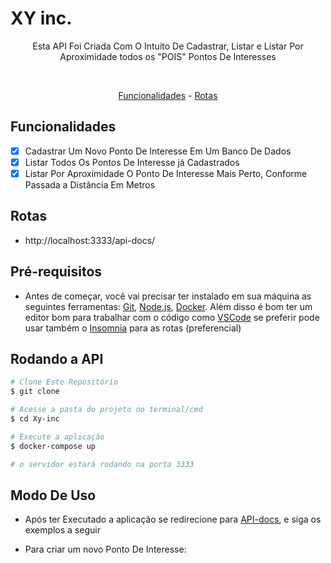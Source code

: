 # XY inc.

<p align="center">Esta API Foi Criada Com O Intuito De Cadastrar, Listar e Listar Por Aproximidade todos os "POIS" Pontos De Interesses</p><br>

<p align="center">
    <a href="#funcionalidades">Funcionalidades</a> - 
    <a href="#rotas">Rotas</a>


</p>

## Funcionalidades
 -  [x] Cadastrar Um Novo Ponto De Interesse Em Um Banco De Dados
 -  [x] Listar Todos Os Pontos De Interesse já Cadastrados
 -  [x] Listar Por Aproximidade O Ponto De Interesse Mais Perto, Conforme Passada a Distância Em Metros

## Rotas

 -  http://localhost:3333/api-docs/

## Pré-requisitos

 -  Antes de começar, você vai precisar ter instalado em sua máquina as seguintes ferramentas:
 [Git](https://git-scm.com), [Node.js](https://nodejs.org/en/), [Docker](https://www.docker.com/). 
 Além disso é bom ter um editor bom para trabalhar com o código como [VSCode](https://code.visualstudio.com/) se preferir pode usar também o [Insomnia](https://insomnia.rest/) para as rotas (preferencial)

## Rodando a API

```bash
# Clone Este Repositório
$ git clone

# Acesse a pasta do projeto no terminal/cmd
$ cd Xy-inc

# Execute a aplicação
$ docker-compose up

# o servidor estará rodando na porta 3333

```
## Modo De Uso

 - Após ter Executado a aplicação se redirecione para [API-docs](http://localhost:3333/api-docs/), e siga os exemplos a seguir

 - Para criar um novo Ponto De Interesse:

